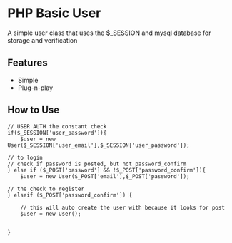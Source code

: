 PHP Basic User
===========

A simple user class that uses the $_SESSION and mysql database for storage and verification

Features
--------

* Simple
* Plug-n-play

How to Use
----------

	
	// USER AUTH the constant check
	if($_SESSION['user_password']){
		$user = new User($_SESSION['user_email'],$_SESSION['user_password']);
	
	// to login
	// check if password is posted, but not password_confirm
	} else if ($_POST['password'] && !$_POST['password_confirm']){
		$user = new User($_POST['email'],$_POST['password']);
	
	// the check to register
	} elseif ($_POST['password_confirm']) {
	
		// this will auto create the user with because it looks for post
		$user = new User();
	
	
	} 
	